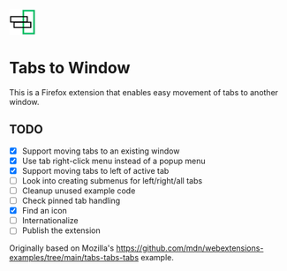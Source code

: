 ![alt text](icon-48.png "icon")

# Tabs to Window 

This is a Firefox extension that enables easy movement of tabs to another window.

## TODO
- [x] Support moving tabs to an existing window
- [x] Use tab right-click menu instead of a popup menu
- [x] Support moving tabs to left of active tab
- [ ] Look into creating submenus for left/right/all tabs
- [ ] Cleanup unused example code
- [ ] Check pinned tab handling
- [x] Find an icon
- [ ] Internationalize
- [ ] Publish the extension

Originally based on Mozilla's https://github.com/mdn/webextensions-examples/tree/main/tabs-tabs-tabs
example.